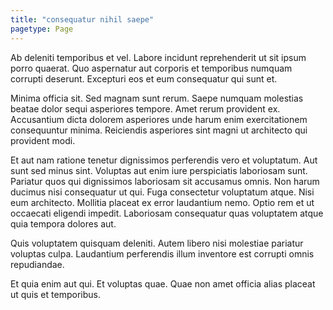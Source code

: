 ```yaml
---
title: "consequatur nihil saepe"
pagetype: Page
---
```

Ab deleniti temporibus et vel. Labore incidunt reprehenderit ut sit ipsum porro quaerat. Quo aspernatur aut corporis et temporibus numquam corrupti deserunt. Excepturi eos et eum consequatur qui sunt et.

Minima officia sit. Sed magnam sunt rerum. Saepe numquam molestias beatae dolor sequi asperiores tempore. Amet rerum provident ex. Accusantium dicta dolorem asperiores unde harum enim exercitationem consequuntur minima. Reiciendis asperiores sint magni ut architecto qui provident modi.

Et aut nam ratione tenetur dignissimos perferendis vero et voluptatum. Aut sunt sed minus sint. Voluptas aut enim iure perspiciatis laboriosam sunt. Pariatur quos qui dignissimos laboriosam sit accusamus omnis. Non harum ducimus nisi consequatur ut qui.
Fuga consectetur voluptatum atque. Nisi eum architecto. Mollitia placeat ex error laudantium nemo. Optio rem et ut occaecati eligendi impedit. Laboriosam consequatur quas voluptatem atque quia tempora dolores aut.

Quis voluptatem quisquam deleniti. Autem libero nisi molestiae pariatur voluptas culpa. Laudantium perferendis illum inventore est corrupti omnis repudiandae.

Et quia enim aut qui. Et voluptas quae. Quae non amet officia alias placeat ut quis et temporibus.
